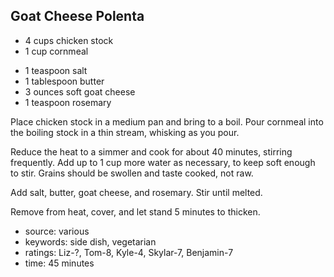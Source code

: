 Goat Cheese Polenta
-------------------

- 4 cups chicken stock
- 1 cup cornmeal
<!-- -->
- 1 teaspoon salt
- 1 tablespoon butter
- 3 ounces soft goat cheese
- 1 teaspoon rosemary

Place chicken stock in a medium pan and bring to a boil.  Pour
cornmeal into the boiling stock in a thin stream, whisking as you
pour.

Reduce the heat to a simmer and cook for about 40 minutes, stirring
frequently.  Add up to 1 cup more water as necessary, to keep soft
enough to stir.  Grains should be swollen and taste cooked, not raw.

Add salt, butter, goat cheese, and rosemary.  Stir until melted.

Remove from heat, cover, and let stand 5 minutes to thicken.

- source: various
- keywords: side dish, vegetarian
- ratings: Liz-?, Tom-8, Kyle-4, Skylar-7, Benjamin-7
- time: 45 minutes

